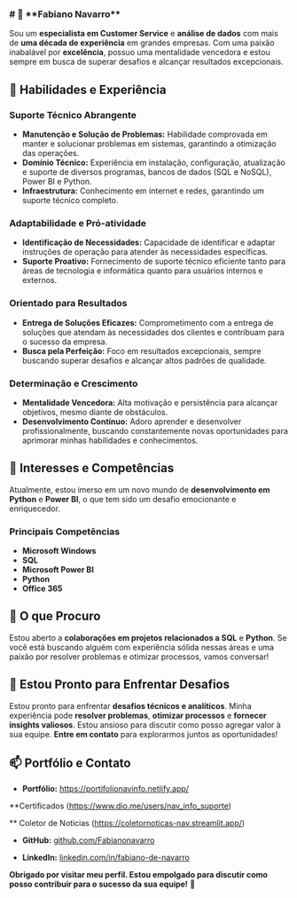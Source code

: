 <h3 background-color: #555;># 👋 **Fabiano Navarro**</h3>

 
Sou um **especialista em Customer Service** e **análise de dados** com mais de **uma década de experiência** em grandes empresas. Com uma paixão inabalável por **excelência**, possuo uma mentalidade vencedora e estou sempre em busca de superar desafios e alcançar resultados excepcionais.

## 🌟 Habilidades e Experiência

### Suporte Técnico Abrangente
- **Manutenção e Solução de Problemas:** Habilidade comprovada em manter e solucionar problemas em sistemas, garantindo a otimização das operações.
- **Domínio Técnico:** Experiência em instalação, configuração, atualização e suporte de diversos programas, bancos de dados (SQL e NoSQL), Power BI e Python.
- **Infraestrutura:** Conhecimento em internet e redes, garantindo um suporte técnico completo.

### Adaptabilidade e Pró-atividade
- **Identificação de Necessidades:** Capacidade de identificar e adaptar instruções de operação para atender às necessidades específicas.
- **Suporte Proativo:** Fornecimento de suporte técnico eficiente tanto para áreas de tecnologia e informática quanto para usuários internos e externos.

### Orientado para Resultados
- **Entrega de Soluções Eficazes:** Comprometimento com a entrega de soluções que atendam às necessidades dos clientes e contribuam para o sucesso da empresa.
- **Busca pela Perfeição:** Foco em resultados excepcionais, sempre buscando superar desafios e alcançar altos padrões de qualidade.

### Determinação e Crescimento
- **Mentalidade Vencedora:** Alta motivação e persistência para alcançar objetivos, mesmo diante de obstáculos.
- **Desenvolvimento Contínuo:** Adoro aprender e desenvolver profissionalmente, buscando constantemente novas oportunidades para aprimorar minhas habilidades e conhecimentos.

## 👀 Interesses e Competências

Atualmente, estou imerso em um novo mundo de **desenvolvimento em Python** e **Power BI**, o que tem sido um desafio emocionante e enriquecedor. 

### Principais Competências
- **Microsoft Windows**
- **SQL**
- **Microsoft Power BI**
- **Python**
- **Office 365**

## 💞️ O que Procuro

Estou aberto a **colaborações em projetos relacionados a SQL** e **Python**. Se você está buscando alguém com experiência sólida nessas áreas e uma paixão por resolver problemas e otimizar processos, vamos conversar!

## 🚀 Estou Pronto para Enfrentar Desafios

Estou pronto para enfrentar **desafios técnicos e analíticos**. Minha experiência pode **resolver problemas**, **otimizar processos** e **fornecer insights valiosos**. Estou ansioso para discutir como posso agregar valor à sua equipe. **Entre em contato** para explorarmos juntos as oportunidades!

## 📫   Portfólio e Contato

- **Portfólio:** https://portifolionavinfo.netlify.app/

**Certificados (https://www.dio.me/users/nav_info_suporte)

** Coletor de Noticias (https://coletornoticas-nav.streamlit.app/)
  
- **GitHub:** [github.com/Fabianonavarro](https://github.com/Fabianonavarro)

- **LinkedIn:** [linkedin.com/in/fabiano-de-navarro](https://www.linkedin.com/in/fabiano-de-navarro)



**Obrigado por visitar meu perfil. Estou empolgado para discutir como posso contribuir para o sucesso da sua equipe!** 🚀



